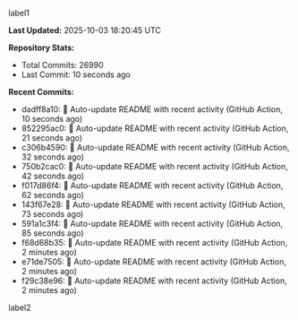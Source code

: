 
label1 
<!-- ACTIVITY_START -->
**Last Updated:** 2025-10-03 18:20:45 UTC

**Repository Stats:**
- Total Commits: 26990
- Last Commit: 10 seconds ago

**Recent Commits:**
- dadff8a10: 🤖 Auto-update README with recent activity (GitHub Action, 10 seconds ago)
- 852295ac0: 🤖 Auto-update README with recent activity (GitHub Action, 21 seconds ago)
- c306b4590: 🤖 Auto-update README with recent activity (GitHub Action, 32 seconds ago)
- 750b2cac0: 🤖 Auto-update README with recent activity (GitHub Action, 42 seconds ago)
- f017d86f4: 🤖 Auto-update README with recent activity (GitHub Action, 62 seconds ago)
- 143f67e28: 🤖 Auto-update README with recent activity (GitHub Action, 73 seconds ago)
- 591a1c3f4: 🤖 Auto-update README with recent activity (GitHub Action, 85 seconds ago)
- f68d68b35: 🤖 Auto-update README with recent activity (GitHub Action, 2 minutes ago)
- e71de7505: 🤖 Auto-update README with recent activity (GitHub Action, 2 minutes ago)
- f29c38e96: 🤖 Auto-update README with recent activity (GitHub Action, 2 minutes ago)
<!-- ACTIVITY_END -->

label2
